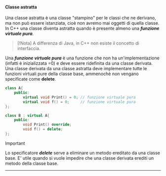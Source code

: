#### Classe astratta
Una classe astratta è una classe "stampino" per le classi che ne derivano, ma non può essere istanziata, cioè non avremo mai oggetti di quella classe.
In C++ una classe diventa astratta quando è presente almeno una ***funzione virtuale pura***.

>[!Nota]
>A differenza di Java, in C++ non esiste il concetto di interfaccia.
>

Una ***funzione virtuale pura*** è una funzione che non ha un'implementazione (infatti è inizializzata =0) e deve essere ridefinita da una classe derivata. Una classe derivata da una classe astratta deve implementare tutte le funzioni virtuali pure della classe base, ammenochè non vengano specificate come **delete**.

```cpp
class A{
	public:
		virtual void Print() = 0; // funzione virtuale pura
		virtual void f() = 0;     // funzione virtuale pura
};

class B : virtual A{
	public:
		void Print() override;
		void f() = delete; 
};
```

>[!important]
>Lo specificatore ***delete*** serve a eliminare un metodo ereditato da una classe base. E' utile quando si vuole impedire che una classe derivata erediti un metodo della classe base.

---
